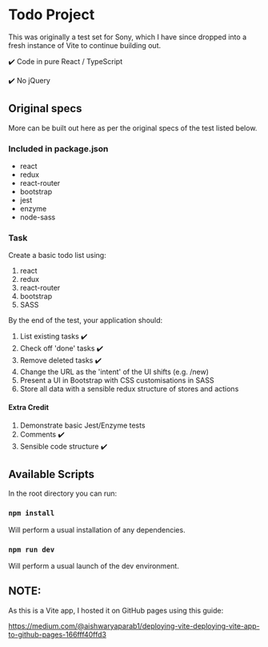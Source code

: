# Todo Project

This was originally a test set for Sony, which I have since dropped into a fresh instance of Vite to continue building out.

:heavy_check_mark: Code in pure React / TypeScript

:heavy_check_mark: No jQuery

## Original specs

More can be built out here as per the original specs of the test listed below.

### Included in package.json

- react
- redux
- react-router
- bootstrap
- jest
- enzyme
- node-sass

### Task

Create a basic todo list using:

1. react
2. redux
3. react-router
4. bootstrap
5. SASS

By the end of the test, your application should:

1. List existing tasks :heavy_check_mark:
2. Check off 'done' tasks :heavy_check_mark:
3. Remove deleted tasks :heavy_check_mark:
4. Change the URL as the 'intent' of the UI shifts (e.g. /new)
5. Present a UI in Bootstrap with CSS customisations in SASS
6. Store all data with a sensible redux structure of stores and actions

#### Extra Credit

1. Demonstrate basic Jest/Enzyme tests
2. Comments :heavy_check_mark:
3. Sensible code structure :heavy_check_mark:

## Available Scripts

In the root directory you can run:

### `npm install`

Will perform a usual installation of any dependencies.

### `npm run dev`

Will perform a usual launch of the dev environment.

## NOTE:

As this is a Vite app, I hosted it on GitHub pages using this guide:

https://medium.com/@aishwaryaparab1/deploying-vite-deploying-vite-app-to-github-pages-166fff40ffd3

